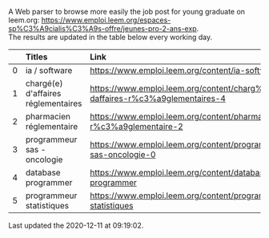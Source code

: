 A Web parser to browse more easily the job post for young graduate on leem.org: https://www.emploi.leem.org/espaces-sp%C3%A9cialis%C3%A9s-offre/jeunes-pro-2-ans-exp.  
The results are updated in the table below every working day.  


|    | Titles                              | Link                                                                             |   Department |   Consulted |
|---:|:------------------------------------|:---------------------------------------------------------------------------------|-------------:|------------:|
|  0 | ia / software                       | https://www.emploi.leem.org/content/ia-software                                  |           75 |         796 |
|  1 | chargé(e) d'affaires réglementaires | https://www.emploi.leem.org/content/charg%c3%a9e-daffaires-r%c3%a9glementaires-4 |           92 |         301 |
|  2 | pharmacien réglementaire            | https://www.emploi.leem.org/content/pharmacien-r%c3%a9glementaire-2              |           75 |         655 |
|  3 | programmeur sas - oncologie         | https://www.emploi.leem.org/content/programmeur-sas-oncologie-0                  |           75 |         593 |
|  4 | database programmer                 | https://www.emploi.leem.org/content/database-programmer                          |           92 |        2240 |
|  5 | programmeur statistiques            | https://www.emploi.leem.org/content/programmeur-statistiques                     |           92 |        2551 |
  
Last updated the 2020-12-11 at 09:19:02.
